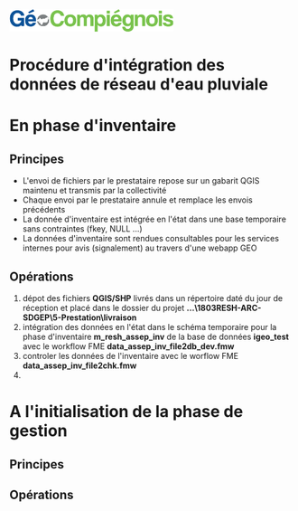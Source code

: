 ![picto](/doc/img/Logo_web-GeoCompiegnois.png)

# Procédure d'intégration des données de réseau d'eau pluviale

# En phase d'inventaire

## Principes

- L'envoi de fichiers par le prestataire repose sur un gabarit QGIS maintenu et transmis par la collectivité
- Chaque envoi par le prestataire annule et remplace les envois précédents
- La donnée d'inventaire est intégrée en l'état dans une base temporaire sans contraintes (fkey, NULL ...)
- La données d'inventaire sont rendues consultables pour les services internes pour avis (signalement) au travers d'une webapp GEO

## Opérations

1. dépot des fichiers **QGIS/SHP** livrés dans un répertoire daté du jour de réception et placé dans le dossier du projet **...\1803RESH-ARC-SDGEP\5-Prestation\livraison**
2. intégration des données en l'état dans le schéma temporaire pour la phase d'inventaire **m_resh_assep_inv** de la base de données **igeo_test** avec le workflow FME **data_assep_inv_file2db_dev.fmw**
3. controler les données de l'inventaire avec le worflow FME **data_assep_inv_file2chk.fmw**
4. 

# A l'initialisation de la phase de gestion

## Principes

## Opérations
